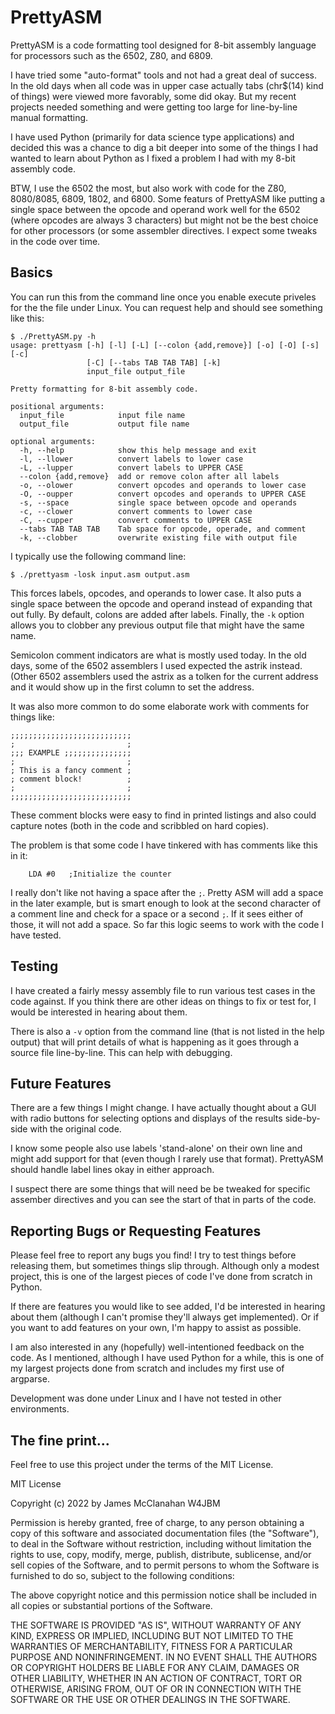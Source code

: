 # PrettyASM

PrettyASM is a code formatting tool designed for 8-bit assembly language for processors such as the 6502, Z80, and 6809.

I have tried some "auto-format" tools and not had a great deal of success. In the old days when all code was in upper case actually tabs (chr$(14) kind of things) were viewed more favorably, some did okay. But my recent projects needed something and were getting too large for line-by-line manual formatting.

I have used Python (primarily for data science type applications) and decided this was a chance to dig a bit deeper into some of the things I had wanted to learn about Python as I fixed a problem I had with my 8-bit assembly code.

BTW, I use the 6502 the most, but also work with code for the Z80, 8080/8085, 6809, 1802, and 6800. Some featurs of PrettyASM like putting a single space between the opcode and operand work well for the 6502 (where opcodes are always 3 characters) but might not be the best choice for other processors (or some assembler directives. I expect some tweaks in the code over time.

## Basics

You can run this from the command line once you enable execute priveles for the the file under Linux. You can request help and should see something like this:

```
$ ./PrettyASM.py -h
usage: prettyasm [-h] [-l] [-L] [--colon {add,remove}] [-o] [-O] [-s] [-c]
                 [-C] [--tabs TAB TAB TAB] [-k]
                 input_file output_file

Pretty formatting for 8-bit assembly code.

positional arguments:
  input_file            input file name
  output_file           output file name

optional arguments:
  -h, --help            show this help message and exit
  -l, --llower          convert labels to lower case
  -L, --lupper          convert labels to UPPER CASE
  --colon {add,remove}  add or remove colon after all labels
  -o, --olower          convert opcodes and operands to lower case
  -O, --oupper          convert opcodes and operands to UPPER CASE
  -s, --space           single space between opcode and operands
  -c, --clower          convert comments to lower case
  -C, --cupper          convert comments to UPPER CASE
  --tabs TAB TAB TAB    Tab space for opcode, operade, and comment
  -k, --clobber         overwrite existing file with output file
```

I typically use the following command line:

`$ ./prettyasm -losk input.asm output.asm`

This forces labels, opcodes, and operands to lower case. It also puts a single space between the opcode and operand instead of expanding that out fully. By default, colons are added after labels. Finally, the `-k` option allows you to clobber any previous output file that might have the same name.

Semicolon comment indicators are what is mostly used today. In the old days, some of the 6502 assemblers I used expected the astrik instead. (Other 6502 assemblers used the astrix as a tolken for the current address and it would show up in the first column to set the address.

It was also more common to do some elaborate work with comments for things like:

```
;;;;;;;;;;;;;;;;;;;;;;;;;;;
;                         ;
;;; EXAMPLE ;;;;;;;;;;;;;;;
;                         ;
; This is a fancy comment ;
; comment block!          ;
;                         ;
;;;;;;;;;;;;;;;;;;;;;;;;;;;
```

These comment blocks were easy to find in printed listings and also could capture notes (both in the code and scribbled on hard copies).

The problem is that some code I have tinkered with has comments like this in it:

`    LDA #0   ;Initialize the counter`

I really don't like not having a space after the `;`. Pretty ASM will add a space in the later example, but is smart enough to look at the second character of a comment line and check for a space or a second `;`. If it sees either of those, it will not add a space. So far this logic seems to work with the code I have tested.


## Testing

I have created a fairly messy assembly file to run various test cases in the code against. If you think there are other ideas on things to fix or test for, I would be interested in hearing about them.

There is also a `-v` option from the command line (that is not listed in the help output) that will print details of what is happening as it goes through a source file line-by-line. This can help with debugging.


## Future Features

There are a few things I might change. I have actually thought about a GUI with radio buttons for selecting options and displays of the results side-by-side with the original code.

I know some people also use labels 'stand-alone' on their own line and might add support for that (even though I rarely use that format). PrettyASM should handle label lines okay in either approach.

I suspect there are some things that will need be be tweaked for specific assember directives and you can see the start of that in parts of the code.


## Reporting Bugs or Requesting Features

Please feel free to report any bugs you find! I try to test things before releasing them, but sometimes things slip through. Although only a modest project, this is one of the largest pieces of code I've done from scratch in Python.

If there are features you would like to see added, I'd be interested in hearing about them (although I can't promise they'll always get implemented). Or if you want to add features on your own, I'm happy to assist as possible.

I am also interested in any (hopefully) well-intentioned feedback on the code. As I mentioned, although I have used Python for a while, this is one of my largest projects done from scratch and includes my first use of argparse.

Development was done under Linux and I have not tested in other environments.


## The fine print...

Feel free to use this project under the terms of the MIT License.

MIT License

Copyright (c) 2022 by James McClanahan W4JBM

Permission is hereby granted, free of charge, to any person obtaining a copy
of this software and associated documentation files (the "Software"), to deal
in the Software without restriction, including without limitation the rights
to use, copy, modify, merge, publish, distribute, sublicense, and/or sell
copies of the Software, and to permit persons to whom the Software is
furnished to do so, subject to the following conditions:

The above copyright notice and this permission notice shall be included in all
copies or substantial portions of the Software.

THE SOFTWARE IS PROVIDED "AS IS", WITHOUT WARRANTY OF ANY KIND, EXPRESS OR
IMPLIED, INCLUDING BUT NOT LIMITED TO THE WARRANTIES OF MERCHANTABILITY,
FITNESS FOR A PARTICULAR PURPOSE AND NONINFRINGEMENT. IN NO EVENT SHALL THE
AUTHORS OR COPYRIGHT HOLDERS BE LIABLE FOR ANY CLAIM, DAMAGES OR OTHER
LIABILITY, WHETHER IN AN ACTION OF CONTRACT, TORT OR OTHERWISE, ARISING FROM,
OUT OF OR IN CONNECTION WITH THE SOFTWARE OR THE USE OR OTHER DEALINGS IN THE
SOFTWARE.
